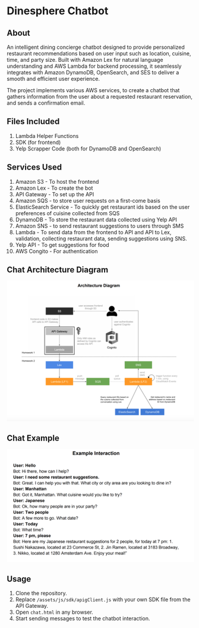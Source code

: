 # Dinesphere Chatbot

## About
An intelligent dining concierge chatbot designed to provide personalized restaurant recommendations based on user input such as location, cuisine, time, and party size. Built with Amazon Lex for natural language understanding and AWS Lambda for backend processing, it seamlessly integrates with Amazon DynamoDB, OpenSearch, and SES to deliver a smooth and efficient user experience.

The project implements various AWS services, to create a chatbot that gathers information
from the user about a requested restaurant reservation, and sends a confirmation email.

## Files Included

1. Lambda Helper Functions 
2. SDK (for frontend)
3. Yelp Scrapper Code (both for DynamoDB and OpenSearch)

## Services Used
1. Amazon S3 - To host the frontend
2. Amazon Lex - To create the bot
3. API Gateway - To set up the API
4. Amazon SQS - to store user requests on a first-come basis
5. ElasticSearch Service - To quickly get restaurant ids based on the user preferences of cuisine collected from SQS
6. DynamoDB - To store the restaurant data collected using Yelp API
7. Amazon SNS - to send restaurant suggestions to users through SMS
8. Lambda - To send data from the frontend to API and API to Lex, validation, collecting restaurant data, sending suggestions using SNS.
9. Yelp API - To get suggestions for food
10. AWS Congito - For authentication

## Chat Architecture Diagram
![diagram](Images/architecture_diagram.png)

## Chat Example
![example](Images/chat_example.png)

## Usage

1. Clone the repository.
2. Replace `/assets/js/sdk/apigClient.js` with your own SDK file from the API
   Gateway.
3. Open `chat.html` in any browser.
4. Start sending messages to test the chatbot interaction.
